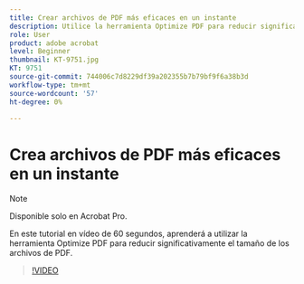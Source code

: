 ```yaml
---
title: Crear archivos de PDF más eficaces en un instante
description: Utilice la herramienta Optimize PDF para reducir significativamente el tamaño de los archivos de PDF
role: User
product: adobe acrobat
level: Beginner
thumbnail: KT-9751.jpg
KT: 9751
source-git-commit: 744006c7d8229df39a202355b7b79bf9f6a38b3d
workflow-type: tm+mt
source-wordcount: '57'
ht-degree: 0%

---
```


# Crea archivos de PDF más eficaces en un instante

>[!NOTE]
>
>Disponible solo en Acrobat Pro.

En este tutorial en vídeo de 60 segundos, aprenderá a utilizar la herramienta Optimize PDF para reducir significativamente el tamaño de los archivos de PDF.

>[!VIDEO](https://video.tv.adobe.com/v/340077?hidetitle=true)
